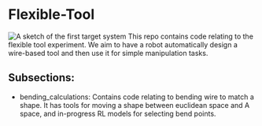# Flexible-Tool

![A sketch of the first target system](photos_and_figures/starting_system_diagram.png, "System Diagram")
This repo contains code relating to the flexible tool experiment. We aim to
have a robot automatically design a wire-based tool and then use it for simple
manipulation tasks. 





## Subsections:
 - bending_calculations: Contains code relating to bending wire to match a
    shape. It has tools for moving a shape between euclidean space and A 
    space, and in-progress RL models for selecting bend points.
